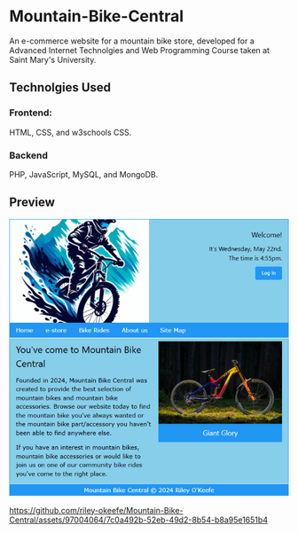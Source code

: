 # Mountain-Bike-Central
An e-commerce website for a mountain bike store, developed for a Advanced Internet Technolgies and Web Programming Course taken at Saint Mary's University.

## Technolgies Used
### Frontend:
HTML, CSS, and w3schools CSS.
### Backend
PHP, JavaScript, MySQL, and MongoDB.

## Preview
![Homepage](/screenshots/homepage.png)


https://github.com/riley-okeefe/Mountain-Bike-Central/assets/97004064/7c0a492b-52eb-49d2-8b54-b8a95e1651b4

